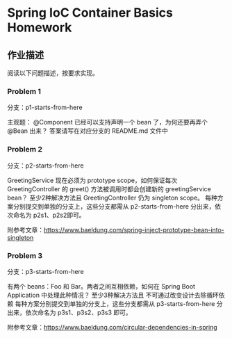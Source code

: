 # Spring IoC Container Basics Homework

## 作业描述

阅读以下问题描述，按要求实现。

### Problem 1

分支：p1-starts-from-here

主观题：
@Component 已经可以支持声明一个 bean 了，为何还要再弄个 @Bean 出来？
答案请写在对应分支的 README.md 文件中

### Problem 2

分支：p2-starts-from-here

GreetingService 现在必须为 prototype scope，如何保证每次 GreetingController 的 greet() 方法被调用时都会创建新的 greetingService bean？
至少2种解决方法且
GreetingController 仍为 singleton scope。
每种方案分别提交到单独的分支上，这些分支都需从 p2-starts-from-here 分出来，依次命名为 p2s1、p2s2即可。

附参考文章：https://www.baeldung.com/spring-inject-prototype-bean-into-singleton

### Problem 3

分支：p3-starts-from-here

有两个 beans：Foo 和 Bar。两者之间互相依赖，如何在 Spring Boot Application 中处理此种情况？
至少3种解决方法且
不可通过改变设计去除循环依赖
每种方案分别提交到单独的分支上，这些分支都需从 p3-starts-from-here 分出来，依次命名为 p3s1、p3s2、p3s3 即可。

附参考文章：https://www.baeldung.com/circular-dependencies-in-spring

